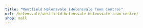 ```yaml
---
title: "Westfield Helensvale (Helensvale Town Centre)"
url: /helensvale/westfield-helensvale-helensvale-town-centre/
shop: mall
---
```

